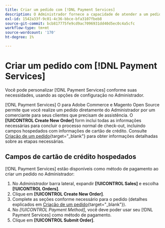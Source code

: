 ```yaml
---
title: Criar um pedido com [!DNL Payment Services]
description: O Administrador fornece a capacidade de atender a um pedido usando [!DNL Payment Services] diretamente do Administrador por um comerciante para seus clientes que precisam de assistência.
exl-id: 1542a33f-9c01-4c36-bbce-bfa3107fbeb8
source-git-commit: bcb817775fe9cd9ac7096931dd40d5ec0c4a5cfc
workflow-type: tm+mt
source-wordcount: '170'
ht-degree: 1%

---
```


# Criar um pedido com [!DNL Payment Services]

Você pode personalizar [!DNL Payment Services] conforme suas necessidades, usando as opções de configuração no Administrador.

[!DNL Payment Services] O para Adobe Commerce e Magento Open Source permite que você realize um pedido diretamente do Administrador por um comerciante para seus clientes que precisam de assistência. O **[!UICONTROL Create New Order]** form inclui todas as informações necessárias para concluir o processo normal de check-out, incluindo campos hospedados com informações de cartão de crédito. Consulte [Criação de um pedido](https://docs.magento.com/user-guide/customers/customer-account-create-order.html){target=&quot;_blank&quot;} para obter informações detalhadas sobre as etapas necessárias.

## Campos de cartão de crédito hospedados

[!DNL Payment Services] estão disponíveis como método de pagamento ao criar um pedido no Administrador:

1. No _Administrador_ barra lateral, expandir **[!UICONTROL Sales]** e escolha **[!UICONTROL Orders]**.
1. Clique em **[!UICONTROL Create New Order]**.
1. Complete as seções conforme necessário para o pedido (detalhes explicados em [Criação de um pedido](https://docs.magento.com/user-guide/customers/customer-account-create-order.html){target=&quot;_blank&quot;}).
1. No _[!UICONTROL Payment Method]_, você deve poder usar seu [!DNL Payment Services] como método de pagamento.
1. Clique em **[!UICONTROL Submit Order]**.
